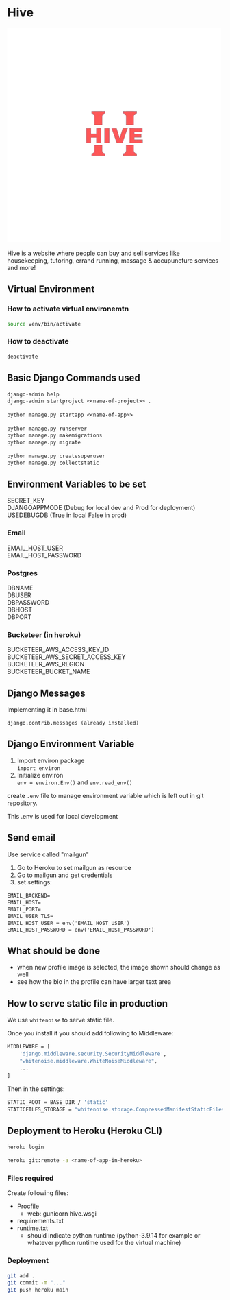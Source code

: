 # Hive

![image](image/logo.png)

Hive is a website where people can buy and sell services like housekeeping, tutoring, errand running, massage & accupuncture services and more!

## Virtual Environment

### How to activate virtual environemtn

```bash
source venv/bin/activate
```

### How to deactivate

```bash
deactivate
```

## Basic Django Commands used

```
django-admin help
django-admin startproject <<name-of-project>> .

python manage.py startapp <<name-of-app>>

python manage.py runserver
python manage.py makemigrations
python manage.py migrate

python manage.py createsuperuser
python manage.py collectstatic
```

## Environment Variables to be set

SECRET_KEY  
DJANGOAPPMODE (Debug for local dev and Prod for deployment)  
USEDEBUGDB (True in local False in prod)

### Email

EMAIL_HOST_USER  
EMAIL_HOST_PASSWORD

### Postgres

DBNAME  
DBUSER  
DBPASSWORD  
DBHOST  
DBPORT

### Bucketeer (in heroku)

BUCKETEER_AWS_ACCESS_KEY_ID  
BUCKETEER_AWS_SECRET_ACCESS_KEY  
BUCKETEER_AWS_REGION  
BUCKETEER_BUCKET_NAME

## Django Messages

Implementing it in base.html

```
django.contrib.messages (already installed)
```

## Django Environment Variable

1. Import environ package  
   `import environ`
2. Initialize environ  
   `env = environ.Env()` and `env.read_env()`

create `.env` file to manage environment variable which is left out in git repository.

This .env is used for local development

## Send email

Use service called "mailgun"

1. Go to Heroku to set mailgun as resource
2. Go to mailgun and get credentials
3. set settings:

```
EMAIL_BACKEND=
EMAIL_HOST=
EMAIL_PORT=
EMAIL_USER_TLS=
EMAIL_HOST_USER = env('EMAIL_HOST_USER')
EMAIL_HOST_PASSWORD = env('EMAIL_HOST_PASSWORD')
```

## What should be done

- when new profile image is selected, the image shown should change as well
- see how the bio in the profile can have larger text area

## How to serve static file in production

We use `whitenoise` to serve static file.

Once you install it you should add following to Middleware:

```bash
MIDDLEWARE = [
    'django.middleware.security.SecurityMiddleware',
    "whitenoise.middleware.WhiteNoiseMiddleware",
    ...
]
```

Then in the settings:

```bash
STATIC_ROOT = BASE_DIR / 'static'
STATICFILES_STORAGE = "whitenoise.storage.CompressedManifestStaticFilesStorage"
```

## Deployment to Heroku (Heroku CLI)

```bash
heroku login
```

```bash
heroku git:remote -a <name-of-app-in-heroku>
```

### Files required

Create following files:

- Procfile
  - web: gunicorn hive.wsgi
- requirements.txt
- runtime.txt
  - should indicate python runtime (python-3.9.14 for example or whatever python runtime used for the virtual machine)

### Deployment

```bash
git add .
git commit -m "..."
git push heroku main
```
